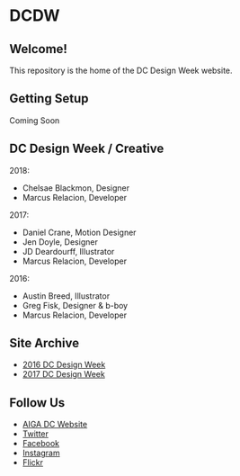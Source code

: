 # DCDW

## Welcome!

This repository is the home of the DC Design Week website. 

## Getting Setup

Coming Soon

## DC Design Week / Creative

2018:
- Chelsae Blackmon, Designer
- Marcus Relacion, Developer

2017: 
- Daniel Crane, Motion Designer
- Jen Doyle, Designer
- JD Deardourff, Illustrator
- Marcus Relacion, Developer

2016:
- Austin Breed, Illustrator
- Greg Fisk, Designer & b-boy
- Marcus Relacion, Developer

## Site Archive

- [2016 DC Design Week](#)
- [2017 DC Design Week](#)

## Follow Us

- [AIGA DC Website](https://dc.aiga.org/)
- [Twitter](https://twitter.com/aigadc)
- [Facebook](https://www.facebook.com/aigaDC)
- [Instagram](https://www.instagram.com/aigadc/)
- [Flickr](https://www.flickr.com/photos/77867183@N00)